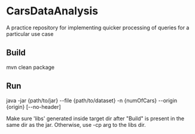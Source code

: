 # CarsDataAnalysis
A practice repository for implementing quicker processing of queries for a particular use case

## Build
mvn clean package

## Run
java -jar {path/to/jar} --file {path/to/dataset} -n {numOfCars} --origin {origin} [--no-header]

Make sure 'libs' generated inside target dir after "Build" is present in the same dir as the jar. Otherwise, use -cp arg
to the libs dir.